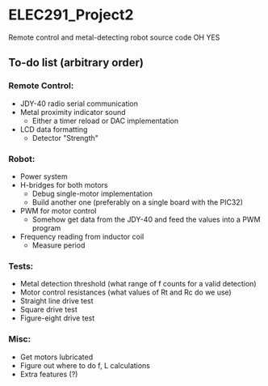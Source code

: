 # ELEC291_Project2
Remote control and metal-detecting robot source code
OH YES

## To-do list (arbitrary order)
### Remote Control:
- JDY-40 radio serial communication
- Metal proximity indicator sound
  - Either a timer reload or DAC implementation
- LCD data formatting
  - Detector "Strength"
### Robot:
- Power system
- H-bridges for both motors
  - Debug single-motor implementation
  - Build another one (preferably on a single board with the PIC32)
- PWM for motor control
  - Somehow get data from the JDY-40 and feed the values into a PWM program
- Frequency reading from inductor coil  
  - Measure period 
### Tests:
- Metal detection threshold (what range of f counts for a valid detection)
- Motor control resistances (what values of Rt and Rc do we use)
- Straight line drive test
- Square drive test
- Figure-eight drive test
### Misc:
- Get motors lubricated
- Figure out where to do f, L calculations
- Extra features (?)
